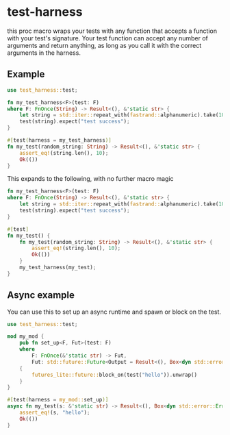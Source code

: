 # test-harness

this proc macro wraps your tests with any function that accepts a
function with your test's signature. Your test function can accept any
number of arguments and return anything, as long as you call it with
the correct arguments in the harness.

## Example
```rust
use test_harness::test;

fn my_test_harness<F>(test: F)
where F: FnOnce(String) -> Result<(), &'static str> {
    let string = std::iter::repeat_with(fastrand::alphanumeric).take(10).collect();
    test(string).expect("test success");
}

#[test(harness = my_test_harness)]
fn my_test(random_string: String) -> Result<(), &'static str> {
    assert_eq!(string.len(), 10);
    Ok(())
}
```


This expands to the following, with no further macro magic

```rust
fn my_test_harness<F>(test: F)
where F: FnOnce(String) -> Result<(), &'static str> {
    let string = std::iter::repeat_with(fastrand::alphanumeric).take(10).collect();
    test(string).expect("test success");
}

#[test]
fn my_test() {
    fn my_test(random_string: String) -> Result<(), &'static str> {
        assert_eq!(string.len(), 10);
        Ok(())
    }
    my_test_harness(my_test);
}
```

## Async example

You can use this to set up an async runtime and spawn or block on the test.

```rust
use test_harness::test;

mod my_mod {
    pub fn set_up<F, Fut>(test: F)
    where
        F: FnOnce(&'static str) -> Fut,
        Fut: std::future::Future<Output = Result<(), Box<dyn std::error::Error>>> + Send + 'static,
    {
        futures_lite::future::block_on(test("hello")).unwrap()
    }
}

#[test(harness = my_mod::set_up)]
async fn my_test(s: &'static str) -> Result<(), Box<dyn std::error::Error>> {
    assert_eq!(s, "hello");
    Ok(())
}
```
